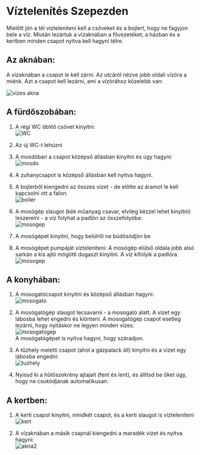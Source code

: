 # Víztelenítés Szepezden

Mielőtt jön  a tél vízteleníteni kell a csöveket és a bojlert, hogy  ne fagyjon bele a víz. Miután lezártuk a vízaknában a fővezetéket, a házban és a kertben minden csapot nyitva kell hagyni télre.

## Az aknában:

A vízaknában a csapot le kell zárni. Az utcáról nézve jobb oldali vízóra a miénk. Azt a csapot kell lezárni, ami a vízórához közelebb van:

![vizes akna](akna1.jpg)

## A fürdőszobában:

1. A régi WC öblitő csövet kinyitni:  
![WC](wcregi.jpg)

2. Az új WC-t lehúzni

3. A mosdóban a csapot középső állásban kinyitni és úgy hagyni:  
![mosdo](mosdo.jpg)

4. A zuhanycsapot is középső állásban kell nyitva hagyni.

5. A bojlerből kiengedni az összes vizet - de előtte az áramot le kell kapcsolni ott a falon:  
![boiler](boiler.jpg)

6. A mosógép slaugot (kék műanyag csavar, elvileg kézzel lehet kinyítni) leszerelni - a víz folyhat a padlón az összefolyóba:  
![mosogep](mosogep.jpg)

7. A mosógépet kinyitni, hogy belülről ne büdösödjön be

8. A mosógépet pumpáját vízteleníteni: A mosógép elülső oldala jobb alsó
sarkán a kis ajtó mögötti dugaszt kinyitni. A víz kifolyik a padlóra.  
![mosogep](mosogep2.jpg)

## A konyhában:

1. A mosogatócsapot kinyitni és középső állásban hagyni:  
![mosogato](mosogato.jpg)

2. A mosógatógép slaugot lecsavarni - a mosogató alatt. A vizet egy lábosba lehet engedni és kiönteni. A mosogatógép csapot esetleg lezárni, hogy nyitáskor ne legyen minden vizes.  
![mosogatogep](mosogatogep.jpg)  
A mosógatógépet is nyitva hagyni, hogy száradjon.

3. A tűzhely meletti csapot (ahol a gázpalack áll) kinyitni és a vizet egy lábosba engedni:  
![tuzhely](tuzhely.jpg)

4. Nyissd ki a hűtőszekrény ajtajait (fent és lent), és állítsd be őket úgy, hogy ne csukódjanak automatikusan.


## A kertben:

1. A kerti csapot kinyitni, mindkét csapot, és a kerti slaugot is vízteleníteni  
![kert](kert.jpg)

2. A vízaknában a másik csapnál kiengedni a maradék vizet és nyitva hagyni:  
![akna2](akna2.jpg)
